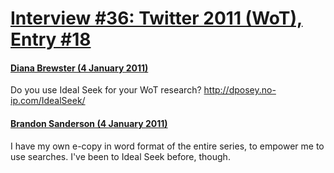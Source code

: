 # [Interview #36: Twitter 2011 (WoT), Entry #18](https://www.theoryland.com/intvmain.php?i=36#18)

#### [Diana Brewster (4 January 2011)](http://twitter.com/dbwebworks/status/22280307956785152)

Do you use Ideal Seek for your WoT research?
<http://dposey.no-ip.com/IdealSeek/>

#### [Brandon Sanderson (4 January 2011)](http://twitter.com/BrandonSandrson/status/22396859481858049)

I have my own e-copy in word format of the entire series, to empower me to use searches. I've been to Ideal Seek before, though.

